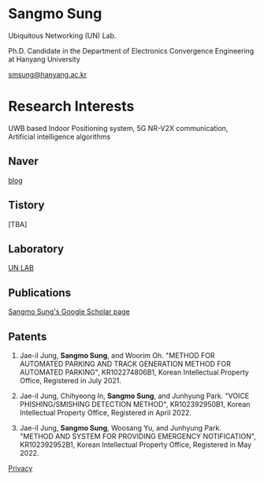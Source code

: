 # Sangmo Sung

Ubiquitous Networking (UN) Lab.

Ph.D. Candidate in the Department of Electronics Convergence Engineering at Hanyang University

smsung@hanyang.ac.kr

# Research Interests

UWB based Indoor Positioning system, 5G NR-V2X communication,
Artificial intelligence algorithms

## Naver
[blog](https://blog.naver.com/sapitquireputat)

## Tistory
[TBA]

## Laboratory
[UN LAB](http://unlab.hanyang.ac.kr)

## Publications
[Sangmo Sung's Google Scholar page](https://scholar.google.com/citations?view_op=list_works&hl=ko&authuser=1&user=--q2aSkAAAAJ)

## Patents
1. Jae-il Jung, **Sangmo Sung**, and Woorim Oh. "METHOD FOR AUTOMATED PARKING AND TRACK GENERATION METHOD FOR AUTOMATED PARKING", KR102274806B1, Korean Intellectual Property Office, Registered in July 2021.

2. Jae-il Jung, Chihyeong In, **Sangmo Sung**, and Junhyung Park. "VOICE PHISHING/SMISHING DETECTION METHOD", KR102392950B1, Korean Intellectual Property Office, Registered in April 2022.

3. Jae-il Jung, **Sangmo Sung**, Woosang Yu, and Junhyung Park. "METHOD AND SYSTEM FOR PROVIDING EMERGENCY NOTIFICATION", KR102392952B1, Korean Intellectual Property Office, Registered in May 2022.


[Privacy](https://sangmosung.github.io/home/privacy)
